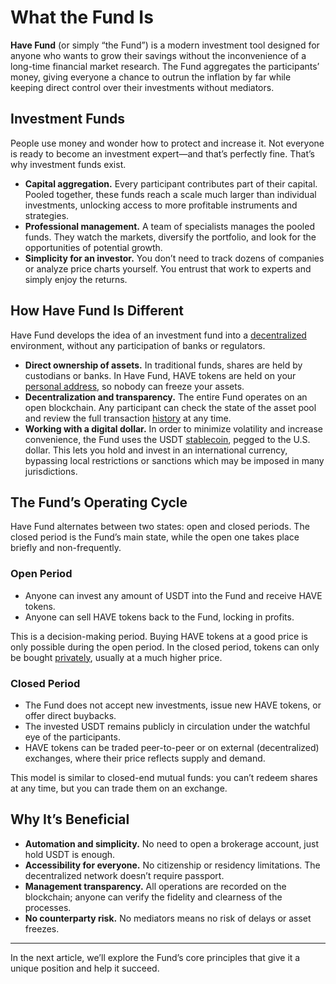 # What the Fund Is

**Have Fund** (or simply “the Fund”) is a modern investment tool
designed for anyone who wants to grow their savings without the inconvenience
of a long-time financial market research. The Fund aggregates the participants’
money, giving everyone a chance to outrun the inflation by far while keeping
direct control over their investments without mediators.

## Investment Funds

People use money and wonder how to protect and increase it.
Not everyone is ready to become an investment expert—and that’s perfectly fine.
That’s why investment funds exist.

* **Capital aggregation.**
  Every participant contributes part of their capital. Pooled together,
  these funds reach a scale much larger than individual investments,
  unlocking access to more profitable instruments and strategies.
* **Professional management.**
  A team of specialists manages the pooled funds. They watch the markets,
  diversify the portfolio, and look for the opportunities of potential growth.
* **Simplicity for an investor.**
  You don’t need to track dozens of companies or analyze price charts yourself.
  You entrust that work to experts and simply enjoy the returns.

## How Have Fund Is Different

Have Fund develops the idea of an investment fund into
a [decentralized](/core-concepts/decentralized-networks) environment,
without any participation of banks or regulators.

* **Direct ownership of assets.**
  In traditional funds, shares are held by custodians or banks. In Have Fund,
  HAVE tokens are held on your
  [personal address](/core-concepts/address-management), so nobody can freeze
  your assets.
* **Decentralization and transparency.**
  The entire Fund operates on an open blockchain. Any participant can check the
  state of the asset pool and review
  the full transaction [history](/management/history) at any time.
* **Working with a digital dollar.**
  In order to minimize volatility and increase convenience, the Fund uses
  the USDT [stablecoin](/defi/tokens/stablecoins),
  pegged to the U.S. dollar. This lets you hold and invest in
  an international currency, bypassing local restrictions or sanctions
  which may be imposed in many jurisdictions.

## The Fund’s Operating Cycle

Have Fund alternates between two states: open and closed periods.
The closed period is the Fund’s main state, while the open one takes place
briefly and non-frequently.

### Open Period

* Anyone can invest any amount of USDT into the Fund and receive HAVE tokens.
* Anyone can sell HAVE tokens back to the Fund, locking in profits.

This is a decision-making period. Buying HAVE tokens at a good price is only
possible during the open period. In the closed period, tokens can only
be bought [privately](/using/secondary-market), usually at a much higher price.

### Closed Period

* The Fund does not accept new investments,
  issue new HAVE tokens, or offer direct buybacks.
* The invested USDT remains publicly in circulation
  under the watchful eye of the participants.
* HAVE tokens can be traded peer-to-peer or on external (decentralized)
  exchanges, where their price reflects supply and demand.

This model is similar to closed-end mutual funds:
you can’t redeem shares at any time, but you can trade them on an exchange.

## Why It’s Beneficial

* **Automation and simplicity.**
  No need to open a brokerage account, just hold USDT is enough.
* **Accessibility for everyone.**
  No citizenship or residency limitations. The decentralized network
  doesn’t require passport.
* **Management transparency.**
  All operations are recorded on the blockchain;
  anyone can verify the fidelity and clearness of the processes.
* **No counterparty risk.**
  No mediators means no risk of delays or asset freezes.

---

In the next article, we’ll explore the Fund’s core principles that give it
a unique position and help it succeed.
